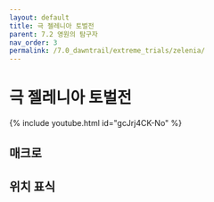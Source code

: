 ```yaml
---
layout: default
title: 극 젤레니아 토벌전
parent: 7.2 영원의 탐구자
nav_order: 3
permalink: /7.0_dawntrail/extreme_trials/zelenia/
---
```


# **극 젤레니아 토벌전**

{% include youtube.html id="gcJrj4CK-No" %}

## 매크로

## 위치 표식

